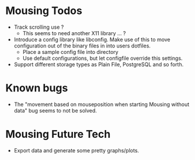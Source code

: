 Mousing Todos
=============
* Track scrolling use ?
    * This seems to need another X11 library ... ?
* Introduce a config library like libconfig. Make use of this to move configuration out
  of the binary files in into users dotfiles.
    * Place a sample config file into directory
    * Use default configurations, but let configfile override this settings.
* Support different storage types as Plain File, PostgreSQL and so forth.

Known bugs
==========
* The "movement based on mouseposition when starting Mousing without data" bug seems to not be solved.

Mousing Future Tech
===================
  * Export data and generate some pretty graphs/plots.
